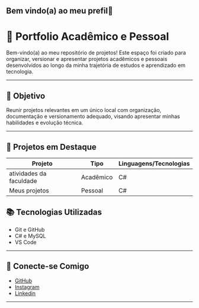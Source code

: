 ## Bem vindo(a) ao meu prefil👋

# 📁 Portfolio Acadêmico e Pessoal

Bem-vindo(a) ao meu repositório de projetos! Este espaço foi criado para organizar, versionar e apresentar projetos acadêmicos e pessoais desenvolvidos ao longo da minha trajetória de estudos e aprendizado em tecnologia.

---

## 🎯 Objetivo

Reunir projetos relevantes em um único local com organização, documentação e versionamento adequado, visando apresentar minhas habilidades e evolução técnica.

---

## 🚀 Projetos em Destaque

| Projeto                 | Tipo           | Linguagens/Tecnologias  |
|-------------------------|----------------|-------------------------|
| atividades da faculdade | Acadêmico      | C#                      | 
| Meus projetos           | Pessoal        | C#                      |


## 📚 Tecnologias Utilizadas

- Git e GitHub
- C# e MySQL
- VS Code

---

## 🔗 Conecte-se Comigo

- [GitHub](https://github.com/prataVictor1601)
- [Instagram](https://www.instagram.com/vprata16?igsh=MTI2aXY5MWl6czduOA%3D%3D&utm_source=qr)
- [Linkedin](https://www.linkedin.com/in/victor-prata-298505365/)
  
---
